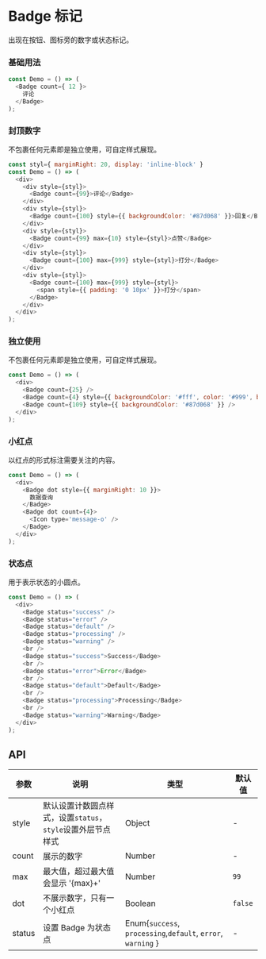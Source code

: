 Badge 标记
===

出现在按钮、图标旁的数字或状态标记。

### 基础用法

<!--DemoStart--> 
```js
const Demo = () => (
  <Badge count={ 12 }>
    评论
  </Badge>
);
```
<!--End-->

### 封顶数字

不包裹任何元素即是独立使用，可自定样式展现。

<!--DemoStart--> 
```js
const styl={ marginRight: 20, display: 'inline-block' }
const Demo = () => (
  <div>
    <div style={styl}>
      <Badge count={99}>评论</Badge>
    </div>
    <div style={styl}>
      <Badge count={100} style={{ backgroundColor: '#87d068' }}>回复</Badge>
    </div>
    <div style={styl}>
      <Badge count={99} max={10} style={styl}>点赞</Badge>
    </div>
    <div style={styl}>
      <Badge count={100} max={999} style={styl}>打分</Badge>
    </div>
    <div style={styl}>
      <Badge count={100} max={999} style={styl}>
        <span style={{ padding: '0 10px' }}>打分</span>
      </Badge>
    </div>
  </div>
);
```
<!--End-->


### 独立使用

不包裹任何元素即是独立使用，可自定样式展现。

<!--DemoStart--> 
```js
const Demo = () => (
  <div>
    <Badge count={25} />
    <Badge count={4} style={{ backgroundColor: '#fff', color: '#999', boxShadow: '0 0 0 1px #d9d9d9 inset' }} /> 
    <Badge count={109} style={{ backgroundColor: '#87d068' }} /> 
  </div>
);
```
<!--End-->

### 小红点

以红点的形式标注需要关注的内容。

<!--DemoStart--> 
```js
const Demo = () => (
  <div>
    <Badge dot style={{ marginRight: 10 }}>
      数据查询
    </Badge>
    <Badge dot count={4}>
      <Icon type='message-o' />
    </Badge>
  </div>
);
```
<!--End-->


### 状态点

用于表示状态的小圆点。

<!--DemoStart--> 
```js
const Demo = () => (
  <div>
    <Badge status="success" />
    <Badge status="error" />
    <Badge status="default" />
    <Badge status="processing" />
    <Badge status="warning" />
    <br />
    <Badge status="success">Success</Badge>
    <br />
    <Badge status="error">Error</Badge>
    <br />
    <Badge status="default">Default</Badge>
    <br />
    <Badge status="processing">Processing</Badge>
    <br />
    <Badge status="warning">Warning</Badge>
  </div>
);
```
<!--End-->

## API

| 参数 | 说明 | 类型 | 默认值 |
|--------- |-------- |--------- |-------- |
| style | 默认设置计数圆点样式，设置`status`，`style`设置外层节点样式 | Object | - |
| count | 展示的数字 | Number | - |
| max | 最大值，超过最大值会显示 '{max}+' | Number | `99` |
| dot | 不展示数字，只有一个小红点 | Boolean | `false` |
| status | 设置 Badge 为状态点 | Enum{`success`, `processing`,`default`, `error`, `warning` } | - |

